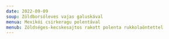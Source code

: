 ```yaml
---
date: 2022-09-09
soup: Zöldborsóleves vajas galuskával
menua: Mexikói csirkeragu polentával
menub: Zöldséges-kecskesajtos rakott polenta rukkolaöntettel
---
```

